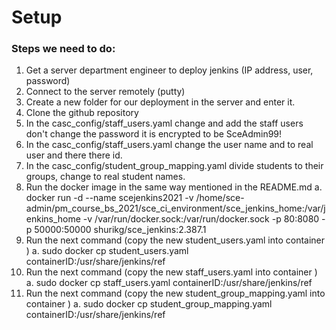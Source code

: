 # Setup



### Steps we need to do:
1.	Get a server department engineer to deploy jenkins (IP address, user, password)
2.	Connect to the server remotely (putty)
3.	Create a new folder for our deployment in the server and enter it.
4.	Clone the github repository
5.	In the casc_config/staff_users.yaml change and add the staff users don't change the password it is encrypted to be SceAdmin99!
6.	In the casc_config/staff_users.yaml change the user name and to real user and there there id.
7.	In the casc_config/student_group_mapping.yaml divide students to their groups, change to real student names.
8.	Run the docker image in the same way mentioned in the README.md
a.	docker run -d --name scejenkins2021 -v /home/sce-admin/pm_course_bs_2021/sce_ci_environment/sce_jenkins_home:/var/jenkins_home -v /var/run/docker.sock:/var/run/docker.sock -p 80:8080 -p 50000:50000 shurikg/sce_jenkins:2.387.1
9.	Run the next command (copy the new student_users.yaml into container )
a.	sudo docker cp student_users.yaml containerID:/usr/share/jenkins/ref
10.	Run the next command (copy the new staff_users.yaml into container )
a.	sudo docker cp staff_users.yaml containerID:/usr/share/jenkins/ref
11.	Run the next command (copy the new student_group_mapping.yaml into container )
a.	sudo docker cp student_group_mapping.yaml containerID:/usr/share/jenkins/ref
